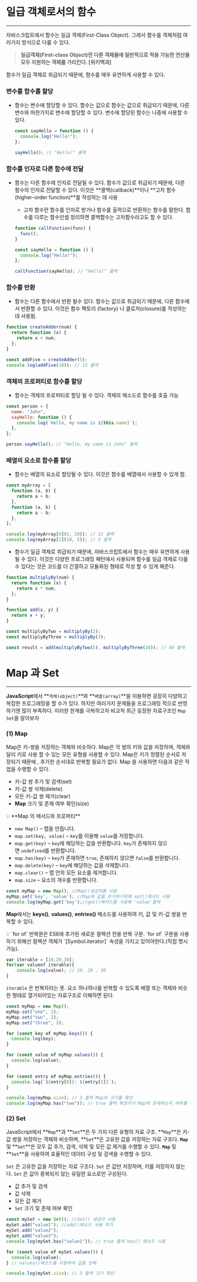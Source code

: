 <div style="max-width:800px; margin:0 auto">

# **일급 객체로서의 함수**

---

자바스크립트에서 함수는 일급 객체(First-Class Object). 그래서 함수를 객체처럼 여러가지 방식으로 다룰 수 있다.

> **일급객체(First-class Object)란 다른 객체들에 일반적으로 적용 가능한 연산을 모두 지원하는 객체를 가리킨다. [위키백과]**

함수가 일급 객체로 취급되기 때문에, 함수를 매우 유연하게 사용할 수 있다.

### 변수를 함수를 할당

- 함수는 변수에 할당할 수 있다. 함수는 값으로 함수는 값으로 취급되기 때문에, 다른 변수와 마찬가지로 변수에 할당할 수 있다. 변수에 할당된 함수는 나중에 사용할 수 있다.

  ```jsx
  const sayHello = function () {
    console.log("Hello!");
  };

  sayHello(); // "Hello!" 출력
  ```

### 함수를 인자로 다른 함수에 전달

- 함수는 다른 함수에 인자로 전달될 수 있다. 함수가 값으로 취급되기 때문에, 다른 함수의 인자로 전달할 수 있다. 이것은 **콜백(callback)**이나 **고차 함수(higher-order function)**를 작성하는 데 사용

  - 고차 함수란 함수를 인자로 받거나 함수를 출력으로 반환하는 함수를 말한다. 함수를 다루는 함수인셈 정리하면 콜백함수는 고차함수라고도 할 수 있다.

  ```jsx
  function callFunction(func) {
    func();
  }

  const sayHello = function () {
    console.log("Hello!");
  };

  callFunction(sayHello); // "Hello!" 출력
  ```

### 함수를 반환

- 함수는 다른 함수에서 반환 될수 있다. 함수는 값으로 취급되기 때문에, 다른 함수에서 반환할 수 있다. 이것은 함수 팩토리 (factory) 나 클로저(closure)를 작성하는 데 사용됨.

```jsx
function createAdder(num) {
  return function (x) {
    return x + num;
  };
}

const addFive = createAdder(5);
console.log(addFive(10)); // 15 출력
```

### 객체의 프로퍼티로 함수를 할당

- 함수는 객체의 프로퍼티로 할당 될 수 있다. 객체의 메소드로 함수를 호출 가능

```jsx
const person = {
  name: "John",
  sayHello: function () {
    console.log(`Hello, my name is ${this.name}`);
  },
};

person.sayHello(); // "Hello, my name is John" 출력
```

### 배열의 요소로 함수를 할당

- 함수는 배열의 요소로 할당될 수 있다. 이것은 함수를 배열에서 사용할 수 있게 함.

```jsx
const myArray = [
  function (a, b) {
    return a + b;
  },
  function (a, b) {
    return a - b;
  },
];

console.log(myArray[0](5, 10)); // 15 출력
console.log(myArray[1](10, 5)); // 5 출력
```

- 함수가 일급 객체로 취급되기 때문에, 자바스크립트에서 함수는 매우 유연하게 사용될 수 있다. 이것은 다양한 프로그래밍 패턴에서 사용되며 함수를 일급 객체로 다룰 수 있다는 것은 코드를 더 간결하고 모듈화된 형태로 작성 할 수 있게 해준다.

```jsx
function multiplyBy(num) {
  return function (x) {
    return x * num;
  };
}

function add(x, y) {
  return x + y;
}

const multiplyByTwo = multiplyBy(2);
const multiplyByThree = multiplyBy(3);

const result = add(multiplyByTwo(5), multiplyByThree(10)); // 40 출력
```

# Map 과 Set

---

**JavaScript**에서 **`객체(object)`**와 **`배열(array)`**을 이용하면 굉장히 다양하고 복잡한 프로그래밍을 할 수가 있다. 하지만 여러가지 문제들을 프로그래밍 적으로 반영하기엔 많이 부족하다. 이러한 한계를 극복하고자 비교적 최근 등장한 자료구조인 `Map` `Set`을 알아보자

### (1) Map

Map은 키-쌍을 저장하는 객체와 비슷하다. Map은 각 쌍의 키와 값을 저장하며, 객체와 달리 키로 사용 할 수 있는 모든 유형을 사용할 수 있다. Map은 키가 정렬된 순서로 저장되기 때문에 , 추가한 순서대로 반복할 필요가 없다. Map 을 사용하면 다음과 같은 작업을 수행할 수 있다.

- 키-값 쌍 추가 및 검색(set)
- 키-값 쌍 삭제(delete)
- 모든 키-값 쌍 제거(clear)
- **Map** 크기 및 존재 여부 확인(size)

<aside>
💡 **Map 의 메서드와 프로퍼티**

- `new Map()` – 맵을 만듭니다.
- `map.set(key, value)` – `key`를 이용해 `value`를 저장합니다.
- `map.get(key)` – `key`에 해당하는 값을 반환합니다. `key`가 존재하지 않으면 `undefined`를 반환합니다.
- `map.has(key)` – `key`가 존재하면 `true`, 존재하지 않으면 `false`를 반환합니다.
- `map.delete(key)` – `key`에 해당하는 값을 삭제합니다.
- `map.clear()` – 맵 안의 모든 요소를 제거합니다.
- `map.size` – 요소의 개수를 반환합니다.
</aside>

```jsx
const myMap = new Map(); //Map()생성자를 사용
myMap.set('key', 'value'); //Map에 값을 추가하기위해 set()메서드 사용
console.log(myMap.get('key');//get()메서드를 사용해 'value'출력
```

**Map**에서는 **keys()**, **values()**, **entries()** 메소드를 사용하여 키, 값 및 키-값 쌍을 반복할 수 있다.

<aside>
💡 `for of` 반복문은 ES6에 추가된 새로운 컬렉션 전용 반복 구문. `for of` 구문을 사용하기 위해선 컬렉션 객체가 `[Symbol.iterator]` 속성을 가지고 있어야한다.(직접 명시 가능).

</aside>

```jsx
var iterable = [10,20,30];
for(var valueof iterable){
	console.log(value); // 10, 20 , 30
}
```

`iterable` 은 반복자라는 뜻. 요소 하나하나를 반복할 수 있도록 배열 또는 객체와 비슷한 형태로 열거되어있는 자료구조로 이해하면 된다.

```jsx
const myMap = new Map();
myMap.set("one", 1);
myMap.set("two", 2);
myMap.set("three", 3);

for (const key of myMap.keys()) {
  console.log(key);
}

for (const value of myMap.values()) {
  console.log(value);
}

for (const entry of myMap.entries()) {
  console.log(`${entry[0]}: ${entry[1]}`);
}

console.log(myMap.size); // 3 출력 Map의 크기를 확인
console.log(myMap.has("two")); // true 출력 특정키가 Map에 존재하는지 여부를 확인
```

### (2) Set

JavaScript에서 **`Map`**과 **`Set`**은 두 가지 다른 유형의 자료 구조. **`Map`**은 키-값 쌍을 저장하는 객체와 비슷하며, **`Set`**은 고유한 값을 저장하는 자료 구조다. **`Map`** 및 **`Set`**은 모두 값 추가, 검색, 삭제 및 모든 값 제거를 수행할 수 있다. **`Map`** 및 **`Set`**을 사용하여 효율적인 데이터 구성 및 검색을 수행할 수 있다.

`Set` 은 고유한 값을 저장하는 자료 구조다. `Set` 은 값만 저장하며, 키를 저장하지 않는다. `Set` 은 값이 중복되지 않는 유일한 요소로만 구성된다.

- 값 추가 및 검색
- 값 삭제
- 모든 값 제거
- `Set` 크기 및 존재 여부 확인

```jsx
const mySet = new Set(); //Set() 생성자 사용
mySet.add("value1"); //add()메소드 사용 추가
mySet.add("value2");
mySet.add("value3");
console.log(mySet.has("value1")); // true 출력 has() 메소드 사용

for (const value of mySet.values()) {
  console.log(value);
} // values()메소드를 사용하여 값을 반복

console.log(mySet.size); // 3 출력 크기 확인
```

</div>
